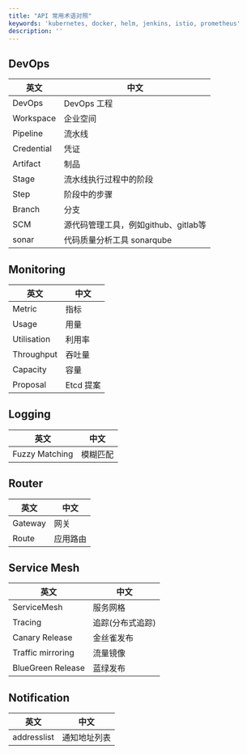 ```yaml
---
title: "API 常用术语对照"
keywords: 'kubernetes, docker, helm, jenkins, istio, prometheus'
description: ''
---
```


## DevOps

|英文| 中文|
|---|---|
|DevOps|DevOps 工程|
|Workspace| 企业空间|
|Pipeline|流水线|
|Credential|凭证|
|Artifact |制品|
|Stage|流水线执行过程中的阶段|
|Step|阶段中的步骤|
|Branch|分支|
|SCM|源代码管理工具，例如github、gitlab等|
|sonar|代码质量分析工具 sonarqube|

## Monitoring

|英文| 中文|
|---|---|
|Metric|指标|
|Usage|用量|
|Utilisation|利用率|
|Throughput|吞吐量|
|Capacity|容量|
|Proposal|Etcd 提案|

## Logging

|英文| 中文|
|---|---|
|Fuzzy Matching |模糊匹配|


## Router

|英文| 中文|
|---|---|
|Gateway|网关|
|Route|应用路由|

## Service Mesh

|英文| 中文|
|---|---|
|ServiceMesh|服务网格|
|Tracing|追踪(分布式追踪)|
|Canary Release| 金丝雀发布|
|Traffic mirroring|流量镜像|
|BlueGreen Release|蓝绿发布|

## Notification

|英文| 中文|
|---|---|
|addresslist|通知地址列表| 
